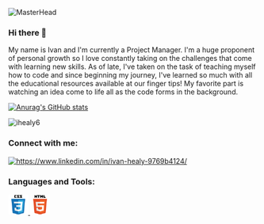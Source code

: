 ![MasterHead](https://wallpaperaccess.com/full/2471283.gif)
### Hi there 👋

My name is Ivan and I'm currently a Project Manager. I'm a huge proponent of personal growth so I love constantly taking on the challenges that come with learning new skills. As of late, I've taken on the task of teaching myself how to code and since beginning my journey, I've learned so much with all the educational resources available at our finger tips! My favorite part is watching an idea come to life all as the code forms in the background. 

[![Anurag's GitHub stats](https://github-readme-stats.vercel.app/api?username=ihealy16)](https://github.com/anuraghazra/github-readme-stats)

<p align="left"> <img src="https://komarev.com/ghpvc/?username=ihealy6&label=Profile%20views&color=0e75b6&style=flat" alt="ihealy6" /> </p>

<h3 align="left">Connect with me:</h3>
<p align="left">
<a href="https://www.linkedin.com/in/ivan-healy-9769b4124/" target="_blank"><img align="center" src="https://raw.githubusercontent.com/rahuldkjain/github-profile-readme-generator/master/src/images/icons/Social/linked-in-alt.svg" alt="https://www.linkedin.com/in/ivan-healy-9769b4124/" height="30" width="40" /></a>
</p>

<h3 align="left">Languages and Tools:</h3>
<p align="left"> <a href="https://www.w3schools.com/css/" target="_blank" rel="noreferrer"> <img src="https://raw.githubusercontent.com/devicons/devicon/master/icons/css3/css3-original-wordmark.svg" alt="css3" width="40" height="40"/> </a> <a href="https://www.w3.org/html/" target="_blank" rel="noreferrer"> <img src="https://raw.githubusercontent.com/devicons/devicon/master/icons/html5/html5-original-wordmark.svg" alt="html5" width="40" height="40"/> </a> </p>
